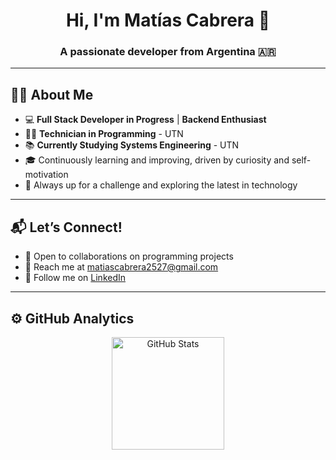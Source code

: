 <div align="center">
  
# Hi, I'm Matías Cabrera 👋  
### A passionate developer from Argentina 🇦🇷

</div>

---

## 👨‍💻 About Me

- 💻 **Full Stack Developer in Progress** | **Backend Enthusiast**
- 👨‍🎓 **Technician in Programming** - UTN
- 📚 **Currently Studying Systems Engineering** - UTN
- 🎓 Continuously learning and improving, driven by curiosity and self-motivation  
- 🌱 Always up for a challenge and exploring the latest in technology

---

## 📬 Let’s Connect!

- 🤝 Open to collaborations on programming projects  
- 📧 Reach me at [matiascabrera2527@gmail.com](mailto:matiascabrera2527@gmail.com)  
- 🔗 Follow me on [LinkedIn](https://linkedin.com/in/matiascabreradev)

---

## ⚙️ GitHub Analytics

<div align="center">

<a href="https://github.com/Gari861">
  <img height="180em" src="https://github-readme-stats.vercel.app/api/top-langs/?username=Gari861&layout=compact&langs_count=8&theme=algolia" alt="GitHub Stats" />
</a>
</div>
